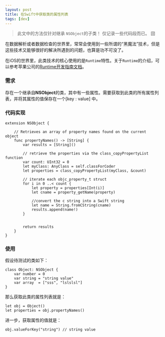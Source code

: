 ```yaml
---
layout: post
title: 在Swift中获取类的属性列表
tags: [dev]
---
```



> 此文中的方法仅针对继承 `NSObject`的子类！
> 仅记录一些代码段而已。 囧



在数据解析或者数据检查的世界里，常常会使用到一些所谓的“黑魔法”技术，但是这些技术又能够很好的解决所遇到的问题，也算是功不可没了。  
  
在iOS的世界里，此类技术的核心使用的是`Runtime`特性。关于`Runtime`的介绍，可以参考苹果公司的[Runtime开发指南文档](https://developer.apple.com/library/mac/documentation/Cocoa/Conceptual/ObjCRuntimeGuide/Introduction/Introduction.html)。  
  
### 需求  
  
存在一个继承自**NSObject**的类，其中有一些属性。需要获取到此类的所有属性列表，并将其属性的值保存在一个[key : value] 中。
 
### 代码实现

```
extension NSObject {

	// Retrieves an array of property names found on the current object
    func propertyNames() -> [String] {
        var results = [String]()
        
        // retrieve the properties via the class_copyPropertyList function
        var count: UInt32 = 0
        let myClass: AnyClass = self.classForCoder
        let properties = class_copyPropertyList(myClass, &count)
        
        // iterate each objc_property_t struct
        for i in 0 ..< count {
            let property = properties[Int(i)]
            let cname = property_getName(property)
            
            //convert the c string into a Swift string
            let name = String.fromCString(cname)
            results.append(name!)
        }
        
        
        return results
    }
}
```

### 使用

假设待测试的类如下：

```
class Object: NSObject {
    var number = 0
    var string = "string value"
    var array  = ["sss", "lslslsl"]
}
```

那么获取此类的属性列表就是：

```
let obj = Object()
let properties = obj.propertyNames()
```

进一步，获取属性的值就是：

```
obj.valueForKey("string") // string value
```